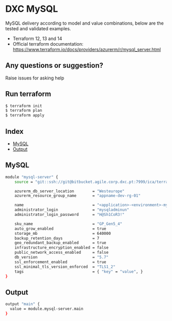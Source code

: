 # DXC MySQL

MySQL delivery according to model and value combinations, below are the tested and validated examples.

  - Terraform 12, 13 and 14
  - Official terraform documentation: https://www.terraform.io/docs/providers/azurerm/r/mysql_server.html

## Any questions or suggestion?

Raise issues for asking help

## Run terraform

```bash
$ terraform init
$ terraform plan
$ terraform apply
```

## Index

- [MySQL](#mysql)
- [Output](#output)

## MySQL<a name="mysql"></a>
```bash
module "mysql-server" {
    source = "git::ssh://git@bitbucket.agile.corp.dxc.pt:7999/ica/terraform-azure-azurerm-mysql-server.git"

    azurerm_db_server_location        = "Westeurope"
    azurerm_resource_group_name       = "appname-dev-rg-01"

    name                              = "<application>-<environment>-mysql[-ROLE]-<seq number>"
    administrator_login               = "mysqladminun"
    administrator_login_password      = "H@Sh1CoR3!"

    sku_name                          = "GP_Gen5_4"
    auto_grow_enabled                 = true
    storage_mb                        = 640000
    backup_retention_days             = 7
    geo_redundant_backup_enabled      = true
    infrastructure_encryption_enabled = false
    public_network_access_enabled     = false
    db_version                        = "5.7"
    ssl_enforcement_enabled           = true
    ssl_minimal_tls_version_enforced  = "TLS1_2"
    tags                              = { "key" = "value", }
}
```

## Output<a name="output"></a>
```bash
output "main" {
  value = module.mysql-server.main
}
```
